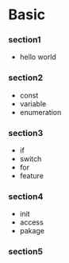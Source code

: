 # Basic

### section1
- hello world

### section2
- const  
- variable  
- enumeration  

### section3
- if
- switch
- for
- feature  

### section4
- init
- access
- pakage

### section5
